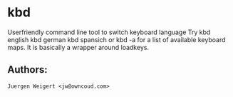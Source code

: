 kbd
===
Userfriendly command line tool to switch keyboard language
Try 
 kbd english
 kbd german
 kbd spansich
or
 kbd -a
for a list of available keyboard maps.
It is basically a wrapper around loadkeys.

Authors:
--------
	Juergen Weigert <jw@owncoud.com>



